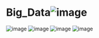 # Big_Data![image](https://user-images.githubusercontent.com/120935020/235302405-f88340dc-7ebb-482a-83eb-437e7c5af137.png)
![image](https://user-images.githubusercontent.com/120935020/235302432-34997fb3-79fa-4942-afe9-21909739dffc.png)
![image](https://user-images.githubusercontent.com/120935020/235302472-8345fe6a-6a8b-4cf7-9137-05ee06c85ae9.png)
![image](https://user-images.githubusercontent.com/120935020/235302513-82cba383-778d-40d5-9425-d78502b7f6e1.png)
![image](https://user-images.githubusercontent.com/120935020/235302608-bfcb19c1-13e4-4f12-8a77-bf955bde603c.png)
